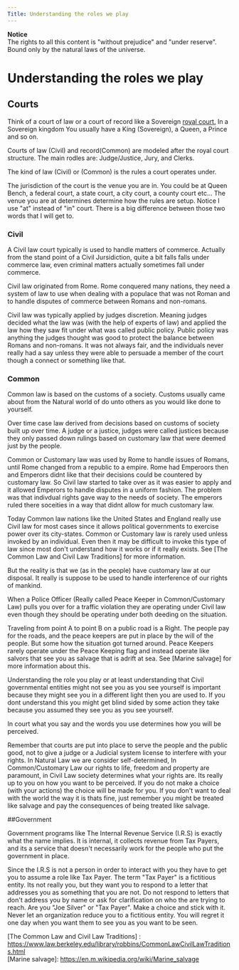 ```yaml
---
Title: Understanding the roles we play
---
```


**Notice**  
The rights to all this content is  "without prejudice" and "under reserve". Bound only by the natural laws of the universe.

# Understanding the roles we play

## Courts

Think of a court of law or a court of record like a Sovereign [royal court.](https://en.m.wikipedia.org/wiki/Court_(royal)) In a Sovereign kingdom You usually have a King (Sovereign), a Queen, a Prince and so on.

Courts of law (Civil) and record(Common) are modeled after the royal court structure. The main rodles are: Judge/Justice, Jury,  and Clerks.

The kind of law (Civil) or (Common) is the rules a court operates under.

The jurisdiction of the court is the venue you are in. You could be at Queen Bench, a federal court, a state court, a city court, a county court etc... The venue you are at determines determine how the rules are setup. Notice I use "at" instead of "in" court. There is a big difference between those two words that I will get to.



### Civil
 
 A Civil law court typically is used to handle matters of commerce. Actually from the stand point of a Civil Jursidiction, quite a bit falls falls under commerce law, even criminal matters actually sometimes fall under commerce. 
 
 Civil law originated from Rome. Rome conquered many nations, they need a system of law to use when dealing with a populace that was not Roman and to handle disputes of commerce between Romans and non-romans.
 
 Civil law was typically applied by judges discretion. Meaning judges decided what the law was (with the help of experts of law) and applied the law how they saw fit under what was called public policy. Public policy was anything the judges thought was good to protect the balance between Romans and non-romans. It was not always fair, and the individuals never really had a say unless they were able to persuade a member of the court though a connect or something like that.
 
 ### Common
 
 Common law is based on the customs of a society. Customs usually came about from the Natural world of do unto others as you would like done to yourself.
 
 Over time case law derived from decisions based on customs of society built up over time. A judge or a justice, judges were called justices because they only passed down rulings based on customary law that were deemed just by the people.
 
Common or Customary law was used by Rome to handle issues of Romans, until Rome changed from a republic to a empire. Rome had Emperoors then and Emperors didnt like that their decisions could be countered by customary law. So Civil law started to take over as it was easier to apply and it allowed Emperors to handle disputes in a uniform fashion. The problem was that indivdual rights gave way to the needs of society. The emperors ruled there soceities in a way that didnt allow for much customary law.
 
Today Common law nations like the United States and England really use Civil law for most cases since it allows political governments to exercise power over its city-states. Common or Customary law is rarely used unless invoked by an individual.  Even then it may be difficult to invoke this type of law since most don't understand how it works or if it really exists. See [The Common Law and Civil Law Traditions] for more information.

But the reality is that we (as in the people) have customary law at our disposal. It really is suppose to be used to handle interference of our rights of mankind.

When a Police Officer (Really called Peace Keeper in Common/Customary Law) pulls you over for a traffic violation they are operating under Civil law even though they should be operating under both deeding on the situation.

Traveling from point A to point B on a public road is a Right. The people pay for the roads, and the peace keepers are put in place by the will of the people. But some how the situation got turned around. Peace Keepers rarely operate under the Peace Keeping flag and instead operate like salvors that see you as salvage that is adrift at sea. See [Marine salvage] for more information about this.
 
Understanding the role you play or at least understanding that Civil governmental entities might not see you as you see yourself is important because they might see you in a different light then you are used to. If you dont understand this you might get blind sided by some action they take because you assumed they see you as you see yourself.

In court what you say and the words you use determines how you will be perceived.

Remember that courts are put into place to serve the people and the public good, not to give a judge or a Judicial system license to interfere with your rights. In Natural Law we are consider self-determined, In Common/Customary Law our rights to life, freedom and property are paramount, in Civil Law society determines what your rights are. Its really up to you on how you want to be perceived. If you do not make a choice (with your actions) the choice will be made for you. If you don't want to deal with the world the way it is thats fine, just remember you might be treated like salvage and pay the consequences of being treated like salvage.

##Government

Government programs like The Internal Revenue Service (I.R.S) is exactly what the name implies. It is internal, it collects revenue from Tax Payers, and its a service that doesn't necessarily work for the people who put the government in place.

Since the I.R.S is not a person in order to interact with you they have to get you to assume a role like Tax Payer. The term "Tax Payer" is a fictitious entity. Its not really you, but they want you to respond to a letter that addresses you as something that you are not. Do not respond to letters that don't address you by name or ask for clarification on who the are trying to reach. Are you "Joe Silver" or "Tax Payer". Make a choice and stick with it. Never let an organization reduce you to a fictitious entity. You will regret it one day when you want them to see you as you want to be seen.

[leet court]: https://en.m.wikipedia.org/wiki/Court_leet  
[Magistrates' court (England and Wales)]: https://en.m.wikipedia.org/wiki/Magistrates%27_court_(England_and_Wales)  
[Medieval English government]: https://faculty.history.wisc.edu/sommerville/123/123%20133%20government.htm  
[Royal and noble ranks]: https://en.m.wikipedia.org/wiki/Royal_and_noble_ranks  
[The Common Law and Civil Law Traditions] : https://www.law.berkeley.edu/library/robbins/CommonLawCivilLawTraditions.html  
[Marine salvage]: https://en.m.wikipedia.org/wiki/Marine_salvage  
